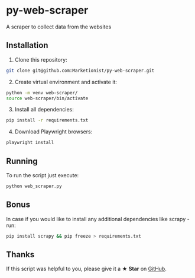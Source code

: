 # py-web-scraper

A scraper to collect data from the websites

## Installation
1. Clone this repository:
```bash
git clone git@github.com:Marketionist/py-web-scraper.git
```
2. Create virtual environment and activate it:
```bash
python -m venv web-scraper/
source web-scraper/bin/activate
```
3. Install all dependencies:
```bash
pip install -r requirements.txt
```
4. Download Playwright browsers:
```bash
playwright install
```

## Running
To run the script just execute:
```bash
python web_scraper.py
```

## Bonus
In case if you would like to install any additional dependencies like scrapy - run:
```bash
pip install scrapy && pip freeze > requirements.txt
```

## Thanks
If this script was helpful to you, please give it a **★ Star** on
[GitHub](https://github.com/Marketionist/py-web-scraper).

